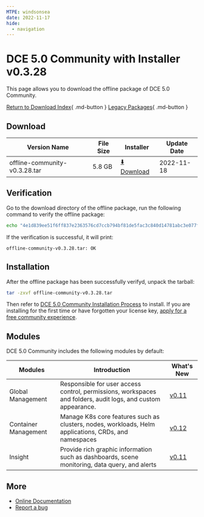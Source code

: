 ```yaml
---
MTPE: windsonsea
date: 2022-11-17
hide:
  - navigation
---
```


# DCE 5.0 Community with Installer v0.3.28

This page allows you to download the offline package of DCE 5.0 Community.

[Return to Download Index](../index.md){ .md-button }
[Legacy Packages](./dce5-installer-history.md){ .md-button }

## Download

| Version Name | File Size | Installer | Update Date |
| ------------ | -------- | ---------- | ---------- |
| offline-community-v0.3.28.tar | 5.8 GB | [:arrow_down: Download](https://proxy-qiniu-download-public.daocloud.io/DaoCloud_Enterprise/dce5/offline-community-v0.3.28.tar ) | 2022-11-18 |

## Verification

Go to the download directory of the offline package, run the following command to verify the offline package:

```sh
echo "4e1d839ee51f6ff837e2363576cd7ccb794bf81de5fac3c840d14781abc3e077f9014466a3f21d29b83af12643e59e4fa310ecd08831266d2b361ba9e9b81933 offline-community-v0.3.28.tar" | sha512sum -c
```

If the verification is successful, it will print:

```none
offline-community-v0.3.28.tar: OK
```

## Installation

After the offline package has been successfully verifyd, unpack the tarball:

```sh
tar -zxvf offline-community-v0.3.28.tar
```

Then refer to [DCE 5.0 Community Installation Process](../../install/index.md#_2) to install.
If you are installing for the first time or have forgotten your license key, [apply for a free community experience](../../dce/license0.md).

## Modules

DCE 5.0 Community includes the following modules by default:

| Modules | Introduction | What's New |
| -------- | ----------- | ---------- |
| Global Management | Responsible for user access control, permissions, workspaces and folders, audit logs, and custom appearance. | [v0.11](../../ghippo/intro/release-notes.md#v0110) |
| Container Management | Manage K8s core features such as clusters, nodes, workloads, Helm applications, CRDs, and namespaces | [v0.12](../../kpanda/intro/release-notes.md#v0130) |
| Insight | Provide rich graphic information such as dashboards, scene monitoring, data query, and alerts | [v0.11](../../insight/intro/releasenote.md#v0110) |

## More

- [Online Documentation](../../dce/index.md)
- [Report a bug](https://github.com/DaoCloud/DaoCloud-docs/issues)